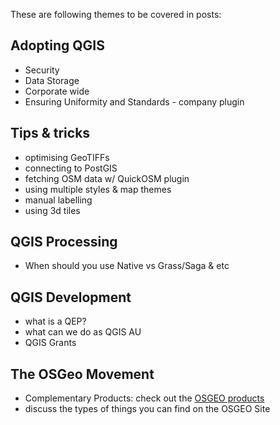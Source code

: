 These are following themes to be covered in posts:

## Adopting QGIS
- Security
- Data Storage
- Corporate wide
- Ensuring Uniformity and Standards - company plugin

## Tips & tricks
- optimising GeoTIFFs
- connecting to PostGIS
- fetching OSM data w/ QuickOSM plugin
- using multiple styles & map themes
- manual labelling
- using 3d tiles

## QGIS Processing
- When should you use Native vs Grass/Saga & etc

## QGIS Development
- what is a QEP?
- what can we do as QGIS AU
- QGIS Grants

## The OSGeo Movement
- Complementary Products: check out the [OSGEO products](https://www.osgeo.org/choose-a-project/)
- discuss the types of things you can find on the OSGEO Site
